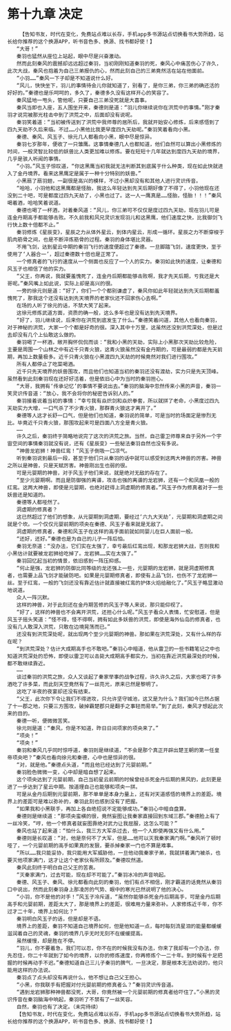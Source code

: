 # 第十九章 决定
        【告知书友，时代在变化，免费站点难以长存，手机app多书源站点切换看书大势所趋，站长给你推荐的这个换源APP，听书音色多、换源、找书都好使！】
       “大哥！”
       秦羽也猛然从座位上站起，眼中尽是兴奋激动。
       然而此刻秦风的震撼却远远超过秦羽，当初刚刚知道秦羽的死，秦风心中痛苦伤心了许久，此次大战，秦风也抱着为自己三弟报仇的心，然而此刻自己的三弟竟然活在站在他面前。
       “小羽……”秦风一下子却是不知道说什么好。
       “风儿，快快坐下，羽儿的事情待会儿你就知道了，别看了，是你三弟，你三弟的确还活的好好的。”秦德也是乐呵呵的，多久了，秦德多久没有这样开心的笑容了。
       秦风猛地一甩头，管他呢，只要自己三弟没死就是大喜事。
       秦风当即也入座，五人围坐开来，秦德则是道：“羽儿你继续说你在洪荒中的事情。”刚才秦羽才说完被那光柱击中到了洪荒之中，后面却没有说呢。
       秦羽笑着道：“当初被传送到了洪荒中我师尊的居所后，我就开始安心修炼，后来感悟到了四九天劫不久后来临。不过……小黑他比我更早度四九天劫呢。”秦羽笑着看向小黑。
       秦德、秦风、风玉子、徐元几人都看向小黑，眼中尽是惊异。
       秦羽七岁那年，便收了一只雏鹰。这事情秦德几人也都知道，他们自然可以算出小黑修炼的时间，一般灵智比较低的妖兽比人类更加难以修炼。要在短短十几年就达到度四九天劫的境界，几乎是骇人听闻的事情。
       “小羽。”风玉子惊叹道，“你这黑鹰当初我就无法判断其到底属于什么种类，现在如此快就进入了金丹境界。看来这黑鹰定是属于一种十分特别的妖兽。”
       小黑扇了扇羽翅，一副很是高兴的模样，不过小黑却没有和其他人进行灵识传音。
       “哈哈，小羽他和这黑鹰都是怪胎，我这么年轻达到先天后期好像了不得了，小羽他现在还没到二十吧，可是都度过四九天劫了，小黑也过了。这一人一鹰真是……怪胎，怪胎！！！”秦风喝着酒，哈哈笑着说道。
       秦德也喝了一杯酒，对着秦风道：“风儿，你三弟可不仅仅是度过四九天劫，现在羽儿可是连金丹期高手都能够击败。不久前我和风兄灵识发现羽儿和这黑鹰，他们速度之快，比我御剑飞行快上数十倍都不止。”
       秦羽修炼《星辰变》，星辰之力从体外星云，到体内星云，形成一循环。星辰之力不断穿梭于肌肉筋骨之间，也是不断淬炼筋骨的过程。秦羽的身体堪比灵器。
       不用飞剑，达到星云中期的秦羽飞行的速度便超过了秦德。一旦脚踏飞剑，速度更快，至于使用了‘人器合一’，超过秦德数十倍也是正常了。
       一个修真者的飞行的速度从一个侧面也反应了一个人的实力。秦羽如此快的速度，让秦德和风玉子也相信了他的实力。
       “父王，你再说，我就要羞愧死了，连金丹后期都能够击败啊，我才先天后期，亏我还是大哥呢。”秦风嘴上如此说，实际上却是高兴的很。
       一旁的徐元则是道：“好了，你们一个个都别谦虚了，秦风你如此年轻就达到先天后期都羞愧死了，那我这个还没有达到先天境界的老家伙还不回家伤心去啊。”
       在场的人听了徐元的话，不禁大笑了起来。
       这徐元修炼武道方面，资质的确一般，这么多年也是没有达到先天境界。
       “好了，羽儿继续说，后来你在洪荒到底发生了什么。”秦德笑着问道，其他人也看向秦羽，对于神秘的洪荒，大家一个个都是好奇的很。深入其中十万里，这虽然还没到洪荒深处，但是过去却没有几个上仙敢这么做的。
       秦羽喝了一杯酒，敞开胸怀侃侃而谈：“我和小黑的天劫，实际上小黑那次天劫比较危险，主要是周围一个山林之中有近千只青火狼，这青火狼虽然没有金丹期的，可是最弱的都是先天前期，再加上数量极多。近千只青火狼在小黑渡四九天劫的时候竟然对我们进行围攻。”
       所有人都停止了吃菜喝酒。
       近千只先天境界的妖兽围攻，而且他们也知道当初的秦羽还没有渡劫，实力只是先天顶峰。虽然看到此刻秦羽现在还好好活着，但是依旧心中为当时的秦羽担心。
       “大哥，我拥有‘传承记忆’的事情不要说出去。”秦羽的脑海中忽然传来小黑的声音，秦羽一笑灵识传音道：“放心，我不会将你的秘密告诉别人的。”
       秦羽接着说着当初的事情：“幸亏我有焱炽剑和焱炽拳套，所以就拼了老命，小黑度过四九天劫实力大增，一口气杀了不少青火狼，那群青火狼这才离开了。”
       秦德等人这才长舒一口气，但是他们也知道，秦羽说的简单，可是当时的场面定是惨烈无比。毕竟近千只青火狼，那围攻起来可是四面八方全是青火狼。
       ……
       许久之后，秦羽终于简略地说完了这次的洪荒之旅。当然，自己雷卫师尊来自于另外一个宇宙空间的事情秦羽就没有说，还有《星辰变》一些秘法秦羽自然也没有多说。
       “神兽龙岩狮！神兽红鸾！”风玉子倒吸一口凉气。
       听到秦羽说到最后一段，甚至于他们只从秦羽的话中就可以感受到这两大神兽的厉害。神兽之所以是神兽，只是天赋厉害。神兽刚出生也弱的很。
       可是元婴期的神兽，对于风玉子他们来说，就是绝对无敌的存在了。
       “至少元婴期啊。而且是防御强的离谱，攻击也强的离谱的龙岩狮，还有一个和凤凰一般的红鸾。这两大神兽，即使是元婴期，也绝对赶得上洞虚期的修真者。”风玉子作为修真者对于一些妖兽还是知道的。
       秦德等人都哑然了。
       洞虚期的修真者？
       这已然超过了他们的想象，从元婴期到洞虚期，要经过‘六九大天劫’，元婴期和洞虚期之间就是个坎。一个仅仅元婴前期的项央在秦德、风玉子看来就是无敌了。
       洞虚期的修真者，秦德和风玉子在这样的高手面前就如同婴儿在巨人面前一般。
       “还好，还好。”秦德也是为自己的儿子一阵后怕。
       秦羽无奈道：“没办法，它们实在太强了，幸亏最后红鸾出现，和那龙岩狮大战，否则我和小黑估计就要被龙岩狮给吃掉了。龙岩狮……实在太强了。”
       秦羽回忆起当初的情景，依旧感到一阵压抑感。
       “何止是强，龙岩狮的防御比同等级的龙还强上一些，元婴期的龙岩狮，就是洞虚期修真者，也需要上品飞剑才能破防吧。如果是元婴期修真者，即使有上品飞剑，也伤不了龙岩狮一丝。至于红鸾，一般的飞剑还没有靠近估计就直接被红鸾的护体火焰给融化了。”风玉子略显激动地说道。
       众人一阵沉默。
       这样的神兽，对于此刻还在金丹期苦修的风玉子等人来说，那只能仰视了。
       “好了，这样的神兽也不会离开洪荒，还担心什么呢。”风玉子看众人表情，忙安慰道，但是风玉子摇头笑道：“怪不得，怪不得啊，拥有如此多妖兽的洪荒，即使是海外仙岛的修真者，也没有几人敢深入洪荒，只敢在边境晃荡而已。”
       还没有到洪荒深处呢，就出现两个至少元婴期的神兽。那如果在洪荒深处，又有什么样的存在呢？
       “到洪荒深处？估计大成期高手也不敢吧。”秦羽心中暗道，他从雷卫的一些书籍笔记之中也知道洪荒深处的恐怖，即使以雷卫可以击毙大成期高手都实力，当初在靠近洪荒最深处的时候，都不敢继续靠近。
       ……
       谈过秦羽的洪荒之旅，众人又谈起了秦家举事的战争过程，许久许久之后，大家也喝了许多酒吃了许多菜，而此刻天空竟然有了一丝亮光，原来已然是黎明了。
       这吃了半夜的夜宴却还没有结束。
       “父王，此次你下令让我们不得进攻，只允许坚守城池，这又是为什么？我们如今已然占据了十一郡之地，只要三方围攻，破掉霸楚郡只是翻手之事轻而易举。”到了此刻，秦风才想起此次来的目的。
       秦德一听，便微微苦笑。
       徐元则是道：“秦风，你是不知道，昨日日间项家的项央来了。”
       “项央！”
       “项央！”
       秦羽和秦风几乎同时惊呼道，秦羽则是继续道，“不会是那个真正开辟出楚王朝的第一任皇帝项央吧？”秦风也看向徐元和秦德，心中也是惊异的很。
       “对，就是他。”秦德点头道，“而且他已经达到了元婴前期。”
       秦羽脸色微微一变，心中却是暗自想了起来。
       这个项央达到了元婴前期，自己当初星云前期的时候曾经杀死金丹后期的黑风豹，此刻更是进了一步达到了星云中期。按道理自己也能够和项央一拼。
       可是从金丹后期到元婴前期，那不单单是本身力量上，还有对天道感悟的境界上的差距。境界上的差距可是难以弥补的，秦羽此刻也感到没有了把握。
       “如果我和小黑联手，再加上各自绝招说不定能够成功。”秦羽心中暗自盘算。
       秦德则是继续道：“那项央蛮横的很，竟然妄图让我秦家直接回到东域三郡。”秦德脸上有了一丝冷笑，“哼，他一个修真者就妄图靠绝对武力让我屈服，这怎么可能？”
       秦风也站了起来道：“怕什么，我三方大军杀过去，他一个人即使再强又有什么用。”
       秦德则是长叹道：“对，他是奈何不了大军，但是……他可以灭我秦家满门啊。”秦风听了顿时哑了，一个元婴前期的高手如果真的发狠，要杀掉秦家一门也不算是难事。
       “所以……我只能妥协，我只能用大军威胁他，一旦他动我秦家子弟，我就拼着满门被杀，也要灭他项家满门，这才让这个老家伙有所顾及。”秦德叹然道。
       秦风此刻终于明白自己父王的苦衷。
       “灭秦家满门，过去可能，现在却不可能了。”秦羽冰冷的声音响起。
       秦德、风玉子、秦风、徐元都看向此刻的秦羽，他们有点不相信，刚才霸道的话竟然从秦羽口中说出，然而此刻秦羽身上那凌厉的气势、眼中的寒光已然说明了他的决心。
       “小羽，你不是他的对手！”风玉子冷斥道，“虽然你能够杀死金丹后期高手，可是金丹后期高手和元婴前期，差距太大了，那是境界上的差距，很难用力量来弥补。人家修炼近千年，你不过才二十年，境界上如何比？”
       秦羽明白风玉子的话，但是却是不语。
       境界上的差距，秦羽不知道自己境界如何，但是他知道一点，每时每刻流星泪的能量都缓缓滋润着自己的灵魂，秦羽的境界几乎无时无刻不在缓缓提高。
       虽然缓慢，却是胜在不停。
       “羽儿，你不要着急，我们可以忍，你不在的时候我没有办法，你来了我却有一个办法，你先忍住，你二十年就到了如今的境界，以你的修炼速度，你再修炼个一二十年。到时候有十足把握的时候再动手不迟。”秦德知道自己三儿子秦羽的脾气，一旦决定，那是根本无法劝说的，他只能用这样的办法说。
       秦羽点了点头却没有再说什么，他不想让自己父王担心。
       “小黑，你我联手有把握对付元婴前期的修真者么？”秦羽灵识传音道。
       “遇到龙岩狮那种神兽都没死，大哥，你竟然被一个元婴前期的修真者给吓住了。”小黑的灵识传音在秦羽脑海中响起，秦羽听了不禁有了一丝笑容。
       自然，秦羽也有了决定。（未完待续）
       【告知书友，时代在变化，免费站点难以长存，手机app多书源站点切换看书大势所趋，站长给你推荐的这个换源APP，听书音色多、换源、找书都好使！】